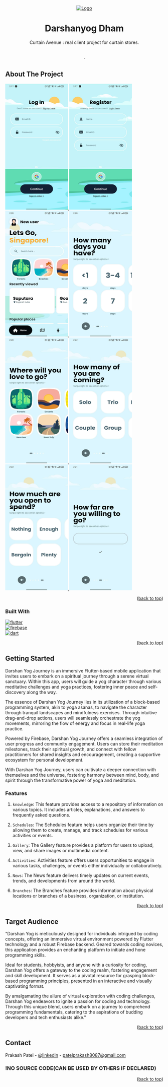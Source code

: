 

<a name="readme-top"></a>



<!--

[![Contributors][contributors-shield]][contributors-url]
[![Forks][forks-shield]][forks-url]
[![Stargazers][stars-shield]][stars-url]
[![Issues][issues-shield]][issues-url]
[![MIT License][license-shield]][license-url]
[![LinkedIn][linkedin-shield]][linkedin-url]

-->


<!-- PROJECT LOGO -->
<br />
<div align="center">

  <a href="https://github.com/OraclYT/mark-3-demo">
    <img src="assets/Logo.png" alt="Logo" width="200" height="200">
  </a> 


<h1 align="center">Darshanyog Dham</h1>

  <p align="center">
     Curtain Avenue : real client project for curtain stores.
    <br />
    <br />
    <br />    ·
     <!--
    <a href="https://github.com/github_username/repo_name/issues">Report Bug</a>
    ·
    <a href="https://github.com/github_username/repo_name/issues">Request Feature</a>
     -->
  </p>
</div>

<!-- ABOUT THE PROJECT -->
## About The Project

<a href="https://github.com/OraclYT/mark-3-demo">
    <img src="assets/log_in.JPEG" alt="Logo" width="200" height="400">
  </a> 
  <a href="https://github.com/OraclYT/mark-3-demo">
    <img src="assets/Register.JPEG" alt="Logo" width="200" height="400">
  </a> 
  <a href="https://github.com/OraclYT/mark-3-demo">
    <img src="assets/Home.JPEG" alt="Logo" width="200" height="400">
  </a>
  <a href="https://github.com/OraclYT/mark-3-demo">
    <img src="assets/People.JPEG" width="200" height="400">
  </a>
  <a href="https://github.com/OraclYT/mark-3-demo">
    <img src="assets/Location.JPEG" width="200" height="400">
  </a> 
  <a href="https://github.com/OraclYT/mark-3-demo">
    <img src="assets/How_much.JPEG" alt="Logo" width="200" height="400">
  </a> 
  <a href="https://github.com/OraclYT/mark-3-demo">
    <img src="assets/How_far.JPEG" alt="Logo" width="200" height="400">
  </a>
  <a href="https://github.com/OraclYT/mark-3-demo">
    <img src="assets/Destination.JPEG" alt="Logo" width="200" height="400">
  </a>
  
<p align="right">(<a href="#readme-top">back to top</a>)</p>



### Built With

[![flutter][flutter.js]][Next-url]<br>
[![firebase](https://img.shields.io/badge/firebase-FFCA28?style=for-the-badge&logo=firebase&logoColor=FFCA28)](Next-url)<br>
[![dart](https://img.shields.io/badge/Dart-0175C2?style=for-the-badge&logo=dart&logoColor=0175C2)](Next-url)
<!--
* [![React][React.js]][React-url]
* [![Vue][Vue.js]][Vue-url]
* [![Angular][Angular.io]][Angular-url]
* [![Svelte][Svelte.dev]][Svelte-url]
* [![Laravel][Laravel.com]][Laravel-url]
* [![Bootstrap][Bootstrap.com]][Bootstrap-url]
* [![JQuery][JQuery.com]][JQuery-url]
-->
<p align="right">(<a href="#readme-top">back to top</a>)</p>



<!-- GETTING STARTED -->
## Getting Started

Darshan Yog Journey is an immersive Flutter-based mobile application that invites users to embark on a spiritual journey through a serene virtual sanctuary. Within this app, users will guide a yog character through various meditative challenges and yoga practices, fostering inner peace and self-discovery along the way.

The essence of Darshan Yog Journey lies in its utilization of a block-based programming system, akin to yoga asanas, to navigate the character through tranquil landscapes and mindfulness exercises. Through intuitive drag-and-drop actions, users will seamlessly orchestrate the yog movements, mirroring the flow of energy and focus in real-life yoga practice.

Powered by Firebase, Darshan Yog Journey offers a seamless integration of user progress and community engagement. Users can store their meditation milestones, track their spiritual growth, and connect with fellow practitioners for shared insights and encouragement, creating a supportive ecosystem for personal development.

With Darshan Yog Journey, users can cultivate a deeper connection with themselves and the universe, fostering harmony between mind, body, and spirit through the transformative power of yoga and meditation.

### Features

1. `knowledge`: This feature provides access to a repository of information on various topics. It includes articles, explanations, and answers to frequently asked questions. 
 
2. `Schedules`:  The Schedules feature helps users organize their time by allowing them to create, manage, and track schedules for various activities or events.
 
3. `Gallery`: The Gallery feature provides a platform for users to upload, view, and share images or multimedia content.
 
4. `Activities`:  Activities feature offers users opportunities to engage in various tasks, challenges, or events either individually or collaboratively.
 
5. `News`:  The News feature delivers timely updates on current events, trends, and developments from around the world.
 
6. `Branches`: The Branches feature provides information about physical locations or branches of a business, organization, or institution.

<!--
### Installation

1. Get a free API Key at [https://example.com](https://example.com)
2. Clone the repo
   ```sh
   git clone https://github.com/github_username/repo_name.git
   ```
3. Install NPM packages
   ```sh
   npm install
   ```
4. Enter your API in `config.js`
   ```js
   const API_KEY = 'ENTER YOUR API';
   ```
-->
<p align="right">(<a href="#readme-top">back to top</a>)</p>





## Target Audience

"Darshan Yog is meticulously designed for individuals intrigued by coding concepts, offering an immersive virtual environment powered by Flutter technology and a robust Firebase backend. Geared towards coding novices, this application provides an enchanting platform to initiate and hone programming skills.

Ideal for students, hobbyists, and anyone with a curiosity for coding, Darshan Yog offers a gateway to the coding realm, fostering engagement and skill development. It serves as a pivotal resource for grasping block-based programming principles, presented in an interactive and visually captivating format.

By amalgamating the allure of virtual exploration with coding challenges, Darshan Yog endeavors to ignite a passion for coding and technology. Through this unique blend, users embark on a journey to comprehend programming fundamentals, catering to the aspirations of budding developers and tech enthusiasts alike."
<p align="right">(<a href="#readme-top">back to top</a>)</p>



<!-- CONTACT -->
## Contact

Prakash Patel - [@linkedin](https://www.linkedin.com/in/prakash-patell/) - patelprakash8087@gmail.com


### !NO SOURCE CODE(CAN BE USED BY OTHERS IF DECLARED)

<p align="right">(<a href="#readme-top">back to top</a>)</p>



<!-- MARKDOWN LINKS & IMAGES -->
<!-- https://www.markdownguide.org/basic-syntax/#reference-style-links -->
[contributors-shield]: https://img.shields.io/github/contributors/github_username/repo_name.svg?style=for-the-badge
[contributors-url]: https://github.com/github_username/repo_name/graphs/contributors
[forks-shield]: https://img.shields.io/github/forks/github_username/repo_name.svg?style=for-the-badge
[forks-url]: https://github.com/github_username/repo_name/network/members
[stars-shield]: https://img.shields.io/github/stars/github_username/repo_name.svg?style=for-the-badge
[stars-url]: https://github.com/github_username/repo_name/stargazers
[issues-shield]: https://img.shields.io/github/issues/github_username/repo_name.svg?style=for-the-badge
[issues-url]: https://github.com/github_username/repo_name/issues
[license-shield]: https://img.shields.io/github/license/github_username/repo_name.svg?style=for-the-badge
[license-url]: https://github.com/github_username/repo_name/blob/master/LICENSE.txt
[linkedin-shield]: https://img.shields.io/badge/-LinkedIn-black.svg?style=for-the-badge&logo=linkedin&colorB=555
[linkedin-url]: https://linkedin.com/in/linkedin_username
[product-screenshot]: images/ss1.png
[product-screenshot-2]: images/ss2.png
[flutter.js]: https://img.shields.io/badge/flutter-20232A?style=for-the-badge&logo=flutter&logoColor=61DAFB
[unity.js]: https://img.shields.io/badge/unity%203D-000000?style=for-the-badge&logo=unity&logoColor=white
[Next-url]: https://nextjs.org/
[React.js]: https://img.shields.io/badge/React-20232A?style=for-the-badge&logo=react&logoColor=61DAFB
[React-url]: https://reactjs.org/
[Vue.js]: https://img.shields.io/badge/Vue.js-35495E?style=for-the-badge&logo=vuedotjs&logoColor=4FC08D
[C.js]: https://img.shields.io/badge/c%20sharp-000000?style=for-the-badge&logo=c&logoColor=4FC08D
[Vue-url]: https://vuejs.org/
[Angular.io]: https://img.shields.io/badge/Angular-DD0031?style=for-the-badge&logo=angular&logoColor=white
[Angular-url]: https://angular.io/
[Svelte.dev]: https://img.shields.io/badge/Svelte-4A4A55?style=for-the-badge&logo=svelte&logoColor=FF3E00
[Svelte-url]: https://svelte.dev/
[Laravel.com]: https://img.shields.io/badge/Laravel-FF2D20?style=for-the-badge&logo=laravel&logoColor=white
[Laravel-url]: https://laravel.com
[Bootstrap.com]: https://img.shields.io/badge/Bootstrap-563D7C?style=for-the-badge&logo=bootstrap&logoColor=white
[Bootstrap-url]: https://getbootstrap.com
[JQuery.com]: https://img.shields.io/badge/jQuery-0769AD?style=for-the-badge&logo=jquery&logoColor=white
[JQuery-url]: https://jquery.com 
